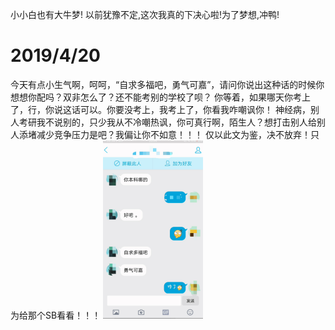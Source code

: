 小小白也有大牛梦!
以前犹豫不定,这次我真的下决心啦!为了梦想,冲鸭!


# 2019/4/20
今天有点小生气啊，呵呵，“自求多福吧，勇气可嘉”，请问你说出这种话的时候你想想你配吗？双非怎么了？还不能考别的学校了呗？
你等着，如果哪天你考上了，行，你说这话可以。你要没考上，我考上了，你看我咋嘲讽你！
神经病，别人考研我不说别的，只少我从不冷嘲热讽，你可真行啊，陌生人？想打击别人给别人添堵减少竞争压力是吧？我偏让你不如意！！！
仅以此文为鉴，决不放弃！只为给那个SB看看！！！
![yiciweijian](https://github.com/Alihuhu/ThinkPad_KaoYan/blob/master/jinyiciweijie.png)
